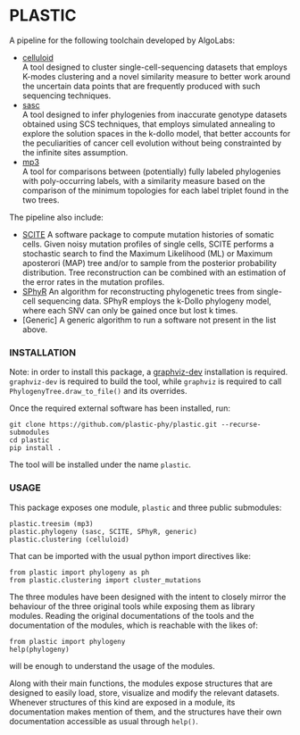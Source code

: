 # PLASTIC

A pipeline for the following toolchain developed by AlgoLabs:  
- [celluloid](https://github.com/AlgoLab/celluloid)  
    A tool designed to cluster single-cell-sequencing datasets that employs K-modes clustering and a novel similarity measure to better work around the uncertain data points that are frequently produced with such sequencing techniques.
- [sasc](https://github.com/sciccolella/sasc)  
    A tool designed to infer phylogenies from inaccurate genotype datasets obtained using SCS techniques, that employs simulated annealing to explore the solution spaces in the k-dollo model, that better accounts for the peculiarities of cancer cell evolution without being constrainted by the infinite sites assumption.
- [mp3](https://github.com/AlgoLab/mp3treesim)  
    A tool for comparisons between (potentially) fully labeled phylogenies with poly-occurring labels, with a similarity measure based on the comparison of the minimum topologies for each label triplet found in the two trees.

The pipeline also include:
- [SCITE](https://github.com/cbg-ethz/SCITE)
    A software package to compute mutation histories of somatic cells. Given noisy mutation profiles of single cells, SCITE performs a stochastic search to find the Maximum Likelihood (ML) or Maximum aposterori (MAP) tree and/or to sample from the posterior probability distribution. Tree reconstruction can be combined with an estimation of the error rates in the mutation profiles.
- [SPhyR](https://github.com/elkebir-group/SPhyR)
    An algorithm for reconstructing phylogenetic trees from single-cell sequencing data. SPhyR employs the k-Dollo phylogeny model, where each SNV can only be gained once but lost k times.
- [Generic]
    A generic algorithm to run a software not present in the list above.
    
### INSTALLATION

Note: in order to install this package, a [graphviz-dev](https://pygraphviz.github.io/documentation/stable/install.html) installation is required.
```graphviz-dev``` is required to build the tool, while ```graphviz``` is required to
call ```PhylogenyTree.draw_to_file()``` and its overrides.

Once the required external software has been installed, run:
```
git clone https://github.com/plastic-phy/plastic.git --recurse-submodules
cd plastic
pip install .
```
The tool will be installed under the name ```plastic```.

### USAGE

This package exposes one module, ```plastic``` and three public submodules:
```
plastic.treesim (mp3)
plastic.phylogeny (sasc, SCITE, SPhyR, generic)
plastic.clustering (celluloid)
```
That can be imported with the usual python import directives like:
```
from plastic import phylogeny as ph
from plastic.clustering import cluster_mutations
```

The three modules have been designed with the intent to closely mirror the behaviour of the three original tools while exposing them as library modules. Reading the original documentations of the tools and the documentation of the modules, which is 
reachable with the likes of:
```
from plastic import phylogeny
help(phylogeny)
```
will be enough to understand the usage of the modules.

Along with their main functions, the modules expose structures that are designed to easily load, store, visualize and modify the relevant datasets. Whenever structures of this kind are exposed in a module, its documentation makes mention of them, and the structures have their own documentation accessible as usual through ```help()```.


